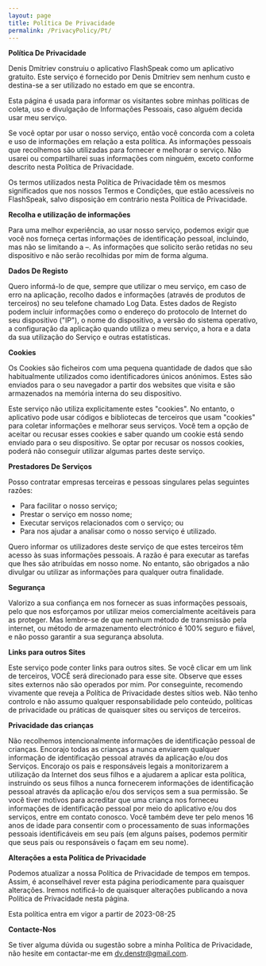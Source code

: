 ```yaml
---
layout: page
title: Política De Privacidade
permalink: /PrivacyPolicy/Pt/
---
```


**Política De Privacidade**

Denis Dmitriev construiu o aplicativo FlashSpeak como um aplicativo gratuito. Este serviço é fornecido por Denis Dmitriev sem nenhum custo e destina-se a ser utilizado no estado em que se encontra.

Esta página é usada para informar os visitantes sobre minhas políticas de coleta, uso e divulgação de Informações Pessoais, caso alguém decida usar meu serviço.

Se você optar por usar o nosso serviço, então você concorda com a coleta e uso de informações em relação a esta política. As informações pessoais que recolhemos são utilizadas para fornecer e melhorar o serviço. Não usarei ou compartilharei suas informações com ninguém, exceto conforme descrito nesta Política de Privacidade.

Os termos utilizados nesta Política de Privacidade têm os mesmos significados que nos nossos Termos e Condições, que estão acessíveis no FlashSpeak, salvo disposição em contrário nesta Política de Privacidade.

**Recolha e utilização de informações**

Para uma melhor experiência, ao usar nosso serviço, podemos exigir que você nos forneça certas informações de identificação pessoal, incluindo, mas não se limitando a –. As informações que solicito serão retidas no seu dispositivo e não serão recolhidas por mim de forma alguma.

**Dados De Registo**

Quero informá-lo de que, sempre que utilizar o meu serviço, em caso de erro na aplicação, recolho dados e informações (através de produtos de terceiros) no seu telefone chamado Log Data. Estes dados de Registo podem incluir informações como o endereço do protocolo de Internet do seu dispositivo ("IP"), o nome do dispositivo, a versão do sistema operativo, a configuração da aplicação quando utiliza o meu serviço, a hora e a data da sua utilização do Serviço e outras estatísticas.

**Cookies**

Os Cookies são ficheiros com uma pequena quantidade de dados que são habitualmente utilizados como identificadores únicos anónimos. Estes são enviados para o seu navegador a partir dos websites que visita e são armazenados na memória interna do seu dispositivo.

Este serviço não utiliza explicitamente estes "cookies". No entanto, o aplicativo pode usar códigos e bibliotecas de terceiros que usam "cookies" para coletar informações e melhorar seus serviços. Você tem a opção de aceitar ou recusar esses cookies e saber quando um cookie está sendo enviado para o seu dispositivo. Se optar por recusar os nossos cookies, poderá não conseguir utilizar algumas partes deste serviço.

**Prestadores De Serviços**

Posso contratar empresas terceiras e pessoas singulares pelas seguintes razões:

* Para facilitar o nosso serviço;
* Prestar o serviço em nosso nome;
* Executar serviços relacionados com o serviço; ou
* Para nos ajudar a analisar como o nosso serviço é utilizado.

Quero informar os utilizadores deste serviço de que estes terceiros têm acesso às suas informações pessoais. A razão é para executar as tarefas que lhes são atribuídas em nosso nome. No entanto, são obrigados a não divulgar ou utilizar as informações para qualquer outra finalidade.

**Segurança**

Valorizo a sua confiança em nos fornecer as suas informações pessoais, pelo que nos esforçamos por utilizar meios comercialmente aceitáveis para as proteger. Mas lembre-se de que nenhum método de transmissão pela internet, ou método de armazenamento electrónico é 100% seguro e fiável, e não posso garantir a sua segurança absoluta.

**Links para outros Sites**

Este serviço pode conter links para outros sites. Se você clicar em um link de terceiros, VOCÊ será direcionado para esse site. Observe que esses sites externos não são operados por mim. Por conseguinte, recomendo vivamente que reveja a Política de Privacidade destes sítios web. Não tenho controlo e não assumo qualquer responsabilidade pelo conteúdo, políticas de privacidade ou práticas de quaisquer sites ou serviços de terceiros.

**Privacidade das crianças**

Não recolhemos intencionalmente informações de identificação pessoal de crianças. Encorajo todas as crianças a nunca enviarem qualquer informação de identificação pessoal através da aplicação e/ou dos Serviços. Encorajo os pais e responsáveis legais a monitorizarem a utilização da Internet dos seus filhos e a ajudarem a aplicar esta política, instruindo os seus filhos a nunca fornecerem informações de identificação pessoal através da aplicação e/ou dos serviços sem a sua permissão. Se você tiver motivos para acreditar que uma criança nos forneceu informações de identificação pessoal por meio do aplicativo e/ou dos serviços, entre em contato conosco. Você também deve ter pelo menos 16 anos de idade para consentir com o processamento de suas informações pessoais identificáveis em seu país (em alguns países, podemos permitir que seus pais ou responsáveis o façam em seu nome).

**Alterações a esta Política de Privacidade**

Podemos atualizar a nossa Política de Privacidade de tempos em tempos. Assim, é aconselhável rever esta página periodicamente para quaisquer alterações. Iremos notificá-lo de quaisquer alterações publicando a nova Política de Privacidade nesta página.

Esta política entra em vigor a partir de 2023-08-25

**Contacte-Nos**

Se tiver alguma dúvida ou sugestão sobre a minha Política de Privacidade, não hesite em contactar-me em dv.denstr@gmail.com.